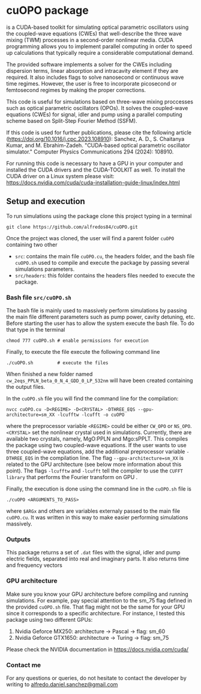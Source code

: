 # cuOPO package

is a CUDA-based toolkit for simulating optical parametric oscillators using the coupled-wave equations (CWEs) that well-describe the three wave mixing (TWM) processes in a second-order nonlinear media. CUDA programming allows you to implement parallel computing in order to speed up calculations that typically require a considerable computational demand.

The provided software implements a solver for the CWEs including dispersion terms, linear absorption and intracavity element if they are required. It also includes flags to solve nanosecond or continuous wave time regimes. However, the user is free to incorporate picosecond or femtosecond regimes by making the proper corrections.

This code is useful for simulations based on three-wave mixing proccesses such as optical parametric oscillators (OPOs).
It solves the coupled-wave equations (CWEs) for signal, idler and pump using a parallel computing scheme based on Split-Step Fourier Method (SSFM).

If this code is used for further publications, please cite the following article (https://doi.org/10.1016/j.cpc.2023.108910):
Sanchez, A. D., S. Chaitanya Kumar, and M. Ebrahim-Zadeh. "CUDA-based optical parametric oscillator simulator." Computer Physics Communications 294 (2024): 108910.

For running this code is necessary to have a GPU in your computer and installed the CUDA drivers and the CUDA-TOOLKIT as well. 
To install the CUDA driver on a Linux system please visit: https://docs.nvidia.com/cuda/cuda-installation-guide-linux/index.html


## Setup and execution

To run simulations using the package clone this project typing in a terminal
```
git clone https://github.com/alfredos84/cuOPO.git
```
Once the project was cloned, the user will find a parent folder `cuOPO` containing two other
- `src`: contains the main file `cuOPO.cu`, the headers folder, and the bash file `cuOPO.sh` used to compile and execute the package by passing several simulations parameters.
- `src/headers`: this folder contains the headers files needed to execute the package.

### Bash file `src/cuOPO.sh`

The bash file is mainly used to massively perform simulations by passing the main file different parameters such as pump power, cavity detuning, etc. Before starting the user has to allow the system execute the bash file. To do that type in the terminal
```
chmod 777 cuOPO.sh # enable permissions for execution
```

Finally, to execute the file execute the following command line
```
./cuOPO.sh         # execute the files
```

When finished a new folder named `cw_2eqs_PPLN_beta_0_N_4_GDD_0_LP_532nm` will have been created containing the output files.

In the `cuOPO.sh` file you will find the command line for the compilation:
```
nvcc cuOPO.cu -D<REGIME> -D<CRYSTAL> -DTHREE_EQS --gpu-architecture=sm_XX -lcufftw -lcufft -o cuOPO
```
where the preprocessor variable `<REGIME>` could be either `CW_OPO` or `NS_OPO`. `<CRYSTAL>` set the nonlinear crystal used in simulations. Currently, there are available two crystals, namely, MgO:PPLN and Mgo:sPPLT. This compiles the package using two coupled-wave equations. If the user wants to use three coupled-wave equations, add the additional preprocessor variable `-DTHREE_EQS` in the compilation line. The flag `--gpu-architecture=sm_XX` is related to the GPU architecture (see below more information about this point). The flags `-lcufftw` and `-lcufft` tell the compiler to use the `CUFFT library` that performs the Fourier transform on GPU .

Finally, the execution is done using the command line in the `cuOPO.sh` file is
```
./cuOPO <ARGUMENTS_TO_PASS>
```
where `$ARGx` and others are variables externaly passed to the main file `cuOPO.cu`. It was written in this way to make easier performing simulations massively.

### Outputs

This package returns a set of `.dat` files with the signal, idler and pump electric fields, separated into real and imaginary parts. It also returns time and frequency vectors

### GPU architecture
Make sure you know your GPU architecture before compiling and running simulations. For example, pay special attention to the sm_75 flag defined in the provided `cuOPO.sh` file. That flag might not be the same for your GPU since it corresponds to a specific architecture. For instance, I tested this package using two different GPUs:
1. Nvidia Geforce MX250: architecture -> Pascal -> flag: sm_60
2. Nvidia Geforce GTX1650: architecture -> Turing -> flag: sm_75

Please check the NVIDIA documentation in https://docs.nvidia.com/cuda/


### Contact me
For any questions or queries, do not hesitate to contact the developer by writing to alfredo.daniel.sanchez@gmail.com
